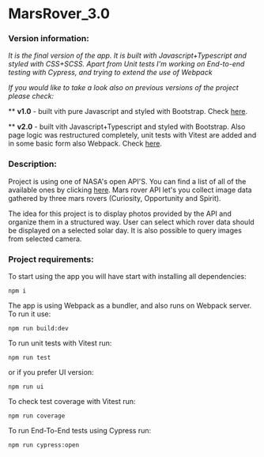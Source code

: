 # MarsRover_3.0
### Version information:

*It is the final version of the app. It is built with Javascript+Typescript and styled with CSS+SCSS. Apart from Unit tests I'm working on End-to-end testing with Cypress, and trying to extend the use of Webpack*

*If you would like to take a look also on previous versions of the project please check:*

** **v1.0** - built vith pure Javascript and styled with Bootstrap. Check [here](https://github.com/RZajacc/Mars_Rover_1.0).

** **v2.0** - built vith Javascript+Typescript and styled with Bootstrap. Also page logic was restructured completely, unit tests with Vitest are added and in some basic form also Webpack. Check [here](https://github.com/RZajacc/Mars_Rover_2.0).

### Description:

Project is using one of NASA's open API'S. You can find a list of all of the available ones by clicking [here](https://api.nasa.gov/). Mars rover API let's you collect image data gathered by three mars rovers (Curiosity, Opportunity and Spirit).

The idea for this project is to display photos provided by the API and organize them in a structured way. User can select which rover data should be displayed on a selected solar day. It is also possible to query images from selected camera.

### Project requirements:

To start using the app you will have start with installing all dependencies: 

`npm i`

The app is using Webpack as a bundler, and also runs on Webpack server. To run it use:

`npm run build:dev`

To run unit tests with Vitest run:

`npm run test` 

or if you prefer UI version: 

`npm run ui`

To check test coverage with Vitest run:

`npm run coverage`

To run End-To-End tests using Cypress run:

`npm run cypress:open`
